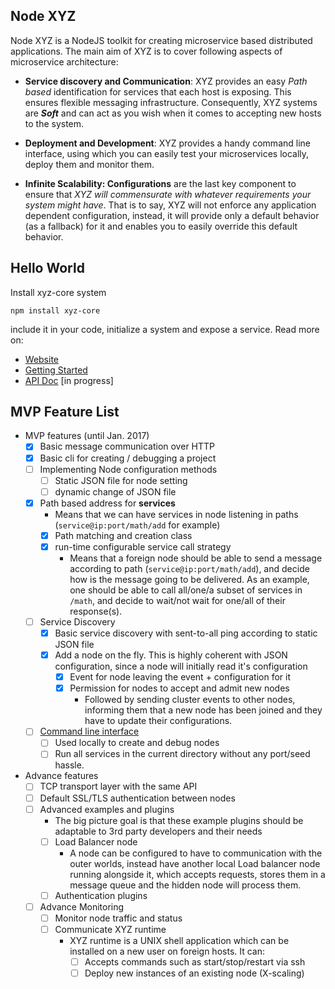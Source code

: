 
## Node XYZ

Node XYZ is a NodeJS toolkit for creating microservice based distributed applications. The main aim of XYZ is to cover following aspects of microservice architecture:

  - **Service discovery and Communication**:
    XYZ provides an easy *Path based* identification for services that each host is exposing. This ensures flexible messaging infrastructure. Consequently, XYZ systems are ***Soft*** and can act as you wish when it comes to accepting new hosts to the system.

  - **Deployment and Development**:
    XYZ provides a handy command line interface, using which you can easily test your microservices locally, deploy them and monitor them.

  - **Infinite Scalability: Configurations** are the last key component to ensure that *XYZ will commensurate with whatever requirements your system might have*. That is to say, XYZ will not enforce any application dependent configuration, instead, it will provide only a default behavior (as a fallback) for it and enables you to easily override this default behavior. 

## Hello World

Install xyz-core system

    npm install xyz-core

include it in your code, initialize a system and expose a service. Read more on:

- [Website](https://node-xyz.github.io)
- [Getting Started](https://node-xyz.github.io/getting-started)
- [API Doc](https://node-xyz.github.io/apidoc) [in progress]


## MVP Feature List

- MVP features (until Jan. 2017)
  - [x] Basic message communication over HTTP
  - [x] Basic cli for creating / debugging a project
  - [ ] Implementing Node configuration methods
    - [ ] Static JSON file for node setting
    - [ ] dynamic change of JSON file
  - [x] Path based address for **services**
    - Means that we can have services in node listening in paths (`service@ip:port/math/add` for example)
    - [x] Path matching and creation class
    - [x] run-time configurable service call strategy
      - Means that a foreign node should be able to send a message according to path (`service@ip:port/math/add`), and decide how is the message going to be delivered. As an example, one should be able to call all/one/a subset of services in `/math`, and decide to wait/not wait for one/all of their response(s).
  - [ ] Service Discovery
    - [x] Basic service discovery with sent-to-all ping according to static JSON file  
    - [x] Add a node on the fly. This is highly coherent with JSON configuration, since a node will initially read it's configuration
      - [x] Event for node leaving the event + configuration for it
      - [x] Permission for nodes to accept and admit new nodes
        - Followed by sending cluster events to other nodes, informing them that a new node has been joined and they have to update their configurations.

  - [ ] [Command line interface](https://github.com/node-xyz/xyz-cli)
    - [ ] Used locally to create and debug nodes
    - [ ] Run all services in the current directory without any port/seed hassle.

- Advance features
  - [ ] TCP transport layer with the same API
  - [ ] Default SSL/TLS authentication between nodes
  - [ ] Advanced examples and plugins
    - The big picture goal is that these example plugins should be adaptable to 3rd party developers and their needs
    - [ ] Load Balancer node
      - A node can be configured to have to communication with the outer worlds, instead have another local Load balancer node running alongside it, which accepts requests, stores them in a message queue and the hidden node will process them.
    - [ ] Authentication plugins

  - [ ] Advance Monitoring
    - [ ] Monitor node traffic and status
    - [ ] Communicate XYZ runtime
      - XYZ runtime is a UNIX shell application which can be installed on a new user on foreign hosts. It can:
        - [ ] Accepts commands such as start/stop/restart via ssh
        - [ ] Deploy new instances of an existing node (X-scaling)   
